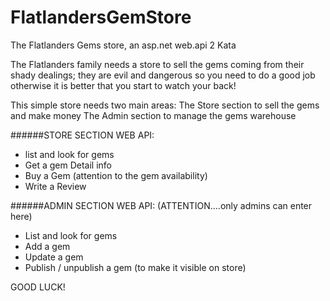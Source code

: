 # FlatlandersGemStore
The Flatlanders Gems store, an asp.net web.api 2 Kata

The Flatlanders family needs a store to sell the gems coming from their shady dealings; 
they are evil and dangerous so you need to do a good job otherwise it is better that you start to watch your back!

This simple store needs two main areas:
The Store section to sell the gems and make money 
The Admin section to manage the gems warehouse


######STORE SECTION WEB API:

- list and look for gems
- Get a gem Detail info
- Buy a Gem  (attention to the gem availability)
- Write a Review


######ADMIN SECTION WEB API:  (ATTENTION....only admins can enter here)

- List and look for gems
- Add a gem
- Update a gem
- Publish / unpublish a gem (to make it visible on store)


GOOD LUCK!

